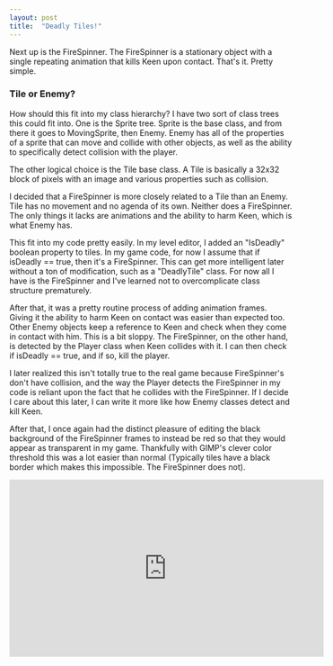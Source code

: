 ```yaml
---
layout: post
title:  "Deadly Tiles!"
---
```

Next up is the FireSpinner. The FireSpinner is a stationary object with a
single repeating animation that kills Keen upon contact. That's it. Pretty
simple.

### Tile or Enemy?

How should this fit into my class hierarchy? I have two sort of class trees
this could fit into. One is the Sprite tree. Sprite is the base class, and from
there it goes to MovingSprite, then Enemy. Enemy has all of the properties of a
sprite that can move and collide with other objects, as well as the ability to
specifically detect collision with the player.

The other logical choice is the Tile base class. A Tile is basically a 32x32
block of pixels with an image and various properties such as collision.

I decided that a FireSpinner is more closely related to a Tile than an Enemy.
Tile has no movement and no agenda of its own. Neither does a FireSpinner. The
only things it lacks are animations and the ability to harm Keen, which is what
Enemy has.

This fit into my code pretty easily. In my level editor, I added an "IsDeadly"
boolean property to tiles. In my game code, for now I assume that if isDeadly
== true, then it's a FireSpinner. This can get more intelligent later without a
ton of modification, such as a "DeadlyTile" class. For now all I have is the
FireSpinner and I've learned not to overcomplicate class structure prematurely.

After that, it was a pretty routine process of adding animation frames. Giving
it the ability to harm Keen on contact was easier than expected too. Other
Enemy objects keep a reference to Keen and check when they come in contact with
him. This is a bit sloppy. The FireSpinner, on the other hand, is detected by
the Player class when Keen collides with it. I can then check if isDeadly ==
true, and if so, kill the player.

I later realized this isn't totally true to the real game because FireSpinner's
don't have collision, and the way the Player detects the FireSpinner in my code
is reliant upon the fact that he collides with the FireSpinner. If I decide I
care about this later, I can write it more like how Enemy classes detect and
kill Keen.

After that, I once again had the distinct pleasure of editing the black
background of the FireSpinner frames to instead be red so that they would
appear as transparent in my game. Thankfully with GIMP's clever color threshold
this was a lot easier than normal (Typically tiles have a black border which
makes this impossible. The FireSpinner does not).

<iframe width="560" height="315" src="https://www.youtube.com/embed/0mUlXPaq5cM" frameborder="0" allowfullscreen></iframe>
